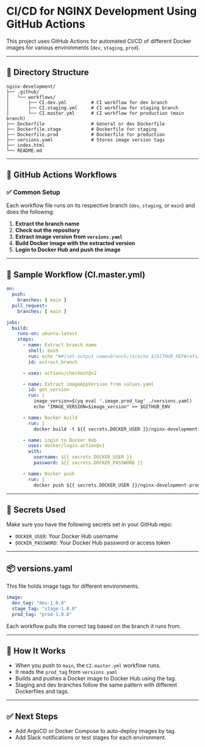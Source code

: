 # CI/CD for NGINX Development Using GitHub Actions

This project uses GitHub Actions for automated CI/CD of different Docker images for various environments (`dev`, `staging`, `prod`).

---

## 📁 Directory Structure

```
nginx-development/
├── .github/
│   └── workflows/
│       ├── CI.dev.yml         # CI workflow for dev branch
│       ├── CI.staging.yml     # CI workflow for staging branch
│       └── CI.master.yml      # CI workflow for production (main branch)
├── Dockerfile                 # General or dev Dockerfile
├── Dockerfile.stage           # Dockerfile for staging
├── Dockerfile.prod            # Dockerfile for production
├── versions.yaml              # Stores image version tags
├── index.html
└── README.md
```

---

## 🔧 GitHub Actions Workflows

### ✅ Common Setup

Each workflow file runs on its respective branch (`dev`, `staging`, or `main`) and does the following:

1. **Extract the branch name**
2. **Check out the repository**
3. **Extract image version from `versions.yaml`**
4. **Build Docker image with the extracted version**
5. **Login to Docker Hub and push the image**

---

## 📜 Sample Workflow (CI.master.yml)

```yaml
on:
  push:
    branches: [ main ]
  pull_request:
    branches: [ main ]

jobs:
  build:
    runs-on: ubuntu-latest
    steps:
      - name: Extract branch name
        shell: bash
        run: echo "##[set-output name=branch;]$(echo ${GITHUB_REF#refs/heads/})"
        id: extract_branch

      - uses: actions/checkout@v2

      - name: Extract imageAppVersion from values.yaml
        id: get_version
        run: |
          image_version=$(yq eval '.image.prod_tag' ./versions.yaml)
          echo "IMAGE_VERSION=$image_version" >> $GITHUB_ENV

      - name: Docker build
        run: |
          docker build -t ${{ secrets.DOCKER_USER }}/nginx-development-prod:${{ env.IMAGE_VERSION }} -f Dockerfile.prod .

      - name: Login to Docker Hub
        uses: docker/login-action@v1
        with:
          username: ${{ secrets.DOCKER_USER }}
          password: ${{ secrets.DOCKER_PASSWORD }}

      - name: Docker push
        run: |
          docker push ${{ secrets.DOCKER_USER }}/nginx-development-prod:${{ env.IMAGE_VERSION }}
```

---

## 🔐 Secrets Used

Make sure you have the following secrets set in your GitHub repo:
- `DOCKER_USER`: Your Docker Hub username
- `DOCKER_PASSWORD`: Your Docker Hub password or access token

---

## 📦 versions.yaml

This file holds image tags for different environments.

```yaml
image:
  dev_tag: "dev-1.0.0"
  stage_tag: "stage-1.0.0"
  prod_tag: "prod-1.0.0"
```

Each workflow pulls the correct tag based on the branch it runs from.

---

## 🚀 How It Works

- When you push to `main`, the `CI.master.yml` workflow runs.
- It reads the `prod_tag` from `versions.yaml`
- Builds and pushes a Docker image to Docker Hub using the tag.
- Staging and dev branches follow the same pattern with different Dockerfiles and tags.

---

## ✅ Next Steps

- Add ArgoCD or Docker Compose to auto-deploy images by tag.
- Add Slack notifications or test stages for each environment.